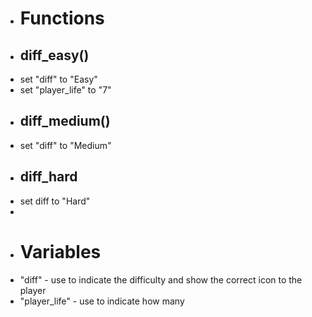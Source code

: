 - # Functions
- ## diff_easy()
- set "diff" to "Easy"
- set "player_life" to "7"
- ## diff_medium()
- set "diff" to "Medium"
- ## diff_hard
- set diff to "Hard"
-
- # Variables
- "diff" - use to indicate the difficulty and show the correct icon to the player
- "player_life" - use to indicate how many
